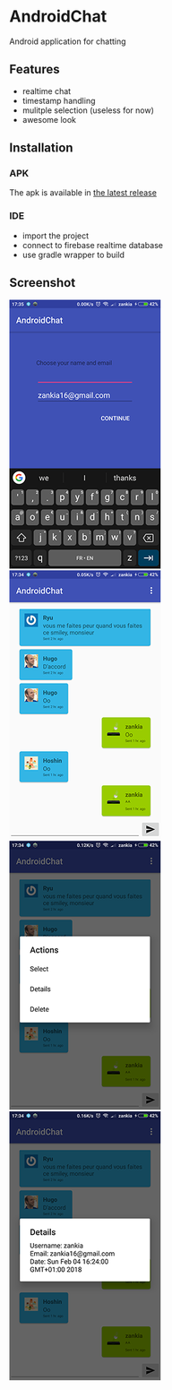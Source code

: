 # AndroidChat
Android application for chatting

## Features
* realtime chat
* timestamp handling
* mulitple selection (useless for now)
* awesome look

## Installation
### APK
The apk is available in [the latest release](https://github.com/zankia/AndroidChat/releases/latest)

### IDE
* import the project
* connect to firebase realtime database
* use gradle wrapper to build

## Screenshot
![screenshot1](resources/screen1.png)
![screenshot2](resources/screen2.png)
![screenshot3](resources/screen3.png)
![screenshot4](resources/screen4.png)
